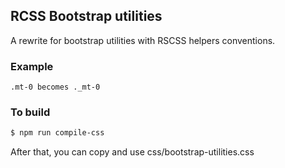 ## RCSS Bootstrap utilities

A rewrite for bootstrap utilities with RSCSS helpers conventions. 

### Example
```
.mt-0 becomes ._mt-0
```

### To build
```bash
$ npm run compile-css
```
After that, you can copy and use css/bootstrap-utilities.css
